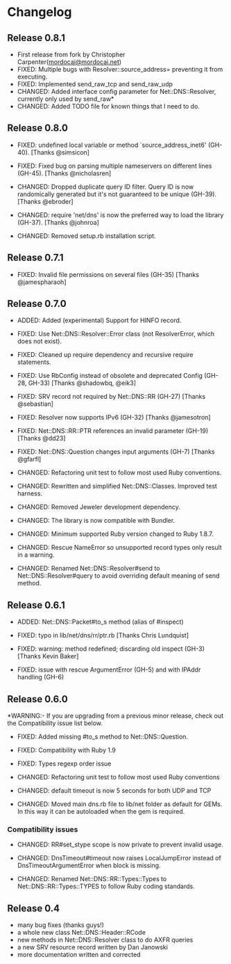 # Changelog

## Release 0.8.1
 - First release from fork by Christopher Carpenter(mordocai@mordocai.net)
 - FIXED: Multiple bugs with Resolver::source_address= preventing it from
	  executing.
 - FIXED: Implemented send_raw_tcp and send_raw_udp
 - CHANGED: Added interface config parameter for Net::DNS::Resolver,
            currently only used by send_raw*
 - CHANGED: Added TODO file for known things that I need to do.

## Release 0.8.0

- FIXED: undefined local variable or method `source_address_inet6' (GH-40). [Thanks @simsicon]

- FIXED: Fixed bug on parsing multiple nameservers on different lines (GH-45). [Thanks @nicholasren]

- CHANGED: Dropped duplicate query ID filter. Query ID is now randomically generated but it's not guaranteed to be unique (GH-39). [Thanks @ebroder]

- CHANGED: require 'net/dns' is now the preferred way to load the library (GH-37). [Thanks @johnroa]

- CHANGED: Removed setup.rb installation script.


## Release 0.7.1

- FIXED: Invalid file permissions on several files (GH-35) [Thanks @jamespharaoh]


## Release 0.7.0

- ADDED: Added (experimental) Support for HINFO record.

- FIXED: Use Net::DNS::Resolver::Error class (not ResolverError, which does not exist).

- FIXED: Cleaned up require dependency and recursive require statements.

- FIXED: Use RbConfig instead of obsolete and deprecated Config (GH-28, GH-33) [Thanks @shadowbq, @eik3]

- FIXED: SRV record not required by Net::DNS::RR (GH-27) [Thanks @sebastian]

- FIXED: Resolver now supports IPv6 (GH-32) [Thanks @jamesotron]

- FIXED: Net::DNS::RR::PTR references an invalid parameter (GH-19) [Thanks @dd23]

- FIXED: Net::DNS::Question changes input arguments (GH-7) [Thanks @gfarfl]

- CHANGED: Refactoring unit test to follow most used Ruby conventions.

- CHANGED: Rewritten and simplified Net::DNS::Classes. Improved test harness.

- CHANGED: Removed Jeweler development dependency.

- CHANGED: The library is now compatible with Bundler.

- CHANGED: Minimum supported Ruby version changed to Ruby 1.8.7.

- CHANGED: Rescue NameError so unsupported record types only result in a warning.

- CHANGED: Renamed Net::DNS::Resolver#send to Net::DNS::Resolver#query to avoid overriding default meaning of send method.


## Release 0.6.1

- ADDED: Net::DNS::Packet#to_s method (alias of #inspect)

- FIXED: typo in lib/net/dns/rr/ptr.rb [Thanks Chris Lundquist]

- FIXED: warning: method redefined; discarding old inspect (GH-3) [Thanks Kevin Baker]

- FIXED: issue with rescue ArgumentError (GH-5) and with IPAddr handling (GH-6)


## Release 0.6.0

*WARNING:- If you are upgrading from a previous minor release, check out the Compatibility issue list below.

- FIXED: Added missing #to_s method to Net::DNS::Question.

- FIXED: Compatibility with Ruby 1.9

- FIXED: Types regexp order issue

- CHANGED: Refactoring unit test to follow most used Ruby conventions

- CHANGED: default timeout is now 5 seconds for both UDP and TCP

- CHANGED: Moved main dns.rb file to lib/net folder as default for GEMs. In this way it can be autoloaded when the gem is required.

### Compatibility issues

- CHANGED: RR#set_stype scope is now private to prevent invalid usage.

- CHANGED: DnsTimeout#timeout now raises LocalJumpError instead of DnsTimeoutArgumentError when block is missing.

- CHANGED: Renamed Net::DNS::RR::Types::Types to Net::DNS::RR::Types::TYPES to follow Ruby coding standards.


## Release 0.4

- many bug fixes (thanks guys!)
- a whole new class Net::DNS::Header::RCode
- new methods in Net::DNS::Resolver class to do AXFR queries
- a new SRV resource record written by Dan Janowski
- more documentation written and corrected
